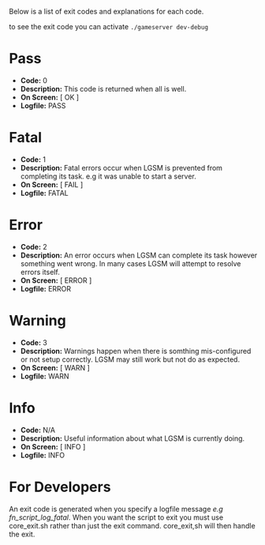 Below is a list of exit codes and explanations for each code.

to see the exit code you can activate `./gameserver dev-debug`

# Pass
* **Code:** 0
* **Description:** This code is returned when all is well.
* **On Screen:** [ OK ]
* **Logfile:** PASS

# Fatal
* **Code:** 1
* **Description:** Fatal errors occur when LGSM is prevented from completing its task. e.g it was unable to start a server.
* **On Screen:** [ FAIL ]
* **Logfile:** FATAL

# Error
* **Code:** 2
* **Description:** An error occurs when LGSM can complete its task however something went wrong. In many cases LGSM will attempt to resolve errors itself.
* **On Screen:** [ ERROR ]
* **Logfile:** ERROR

# Warning
* **Code:** 3
* **Description:** Warnings happen when there is somthing mis-configured or not setup correctly. LGSM may still work but not do as expected.
* **On Screen:** [ WARN ]
* **Logfile:** WARN

# Info
* **Code:** N/A
* **Description:** Useful information about what LGSM is currently doing.
* **On Screen:** [ INFO ]
* **Logfile:** INFO

# For Developers

An exit code is generated when you specify a logfile message _e.g fn_script_log_fatal_.
When you want the script to exit you must use core_exit.sh rather than just the exit command. core_exit,sh will then handle the exit.